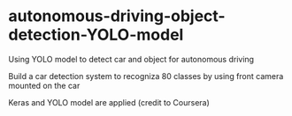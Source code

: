 # autonomous-driving-object-detection-YOLO-model
Using YOLO model to detect car and object for autonomous driving

Build a car detection system to recogniza 80 classes by using front camera mounted on the car

Keras and YOLO model are applied (credit to Coursera)

